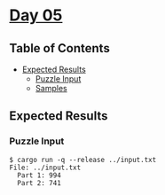 # [Day 05](https://adventofcode.com/2020/day/5)

## Table of Contents

- [Expected Results](#expected-results)
  - [Puzzle Input](#puzzle-input)
  - [Samples](#samples)

## Expected Results

### Puzzle Input

```console
$ cargo run -q --release ../input.txt
File: ../input.txt
  Part 1: 994
  Part 2: 741
```

